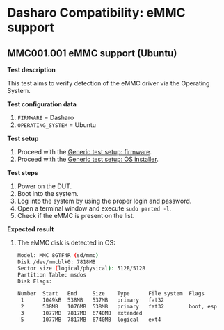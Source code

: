 # Dasharo Compatibility: eMMC support

## MMC001.001 eMMC support (Ubuntu)

**Test description**

This test aims to verify detection of the eMMC driver via the Operating System.

**Test configuration data**

1. `FIRMWARE` = Dasharo
2. `OPERATING_SYSTEM` = Ubuntu

**Test setup**

1. Proceed with the
    [Generic test setup: firmware](../generic-test-setup.md#firmware).
2. Proceed with the
    [Generic test setup: OS installer](../generic-test-setup.md#os-installer).

**Test steps**

1. Power on the DUT.
2. Boot into the system.
3. Log into the system by using the proper login and password.
4. Open a terminal window and execute `sudo parted -l`.
5. Check if the eMMC is present on the list.

**Expected result**

1. The eMMC disk is detected in OS:

    ```bash
    Model: MMC 8GTF4R (sd/mmc)
    Disk /dev/mmcblk0: 7818MB
    Sector size (logical/physical): 512B/512B
    Partition Table: msdos
    Disk Flags:

    Number  Start   End     Size    Type      File system  Flags
     1      1049kB  538MB   537MB   primary   fat32
     2      538MB   1076MB  538MB   primary   fat32        boot, esp
     3      1077MB  7817MB  6740MB  extended
     5      1077MB  7817MB  6740MB  logical   ext4
    ```
